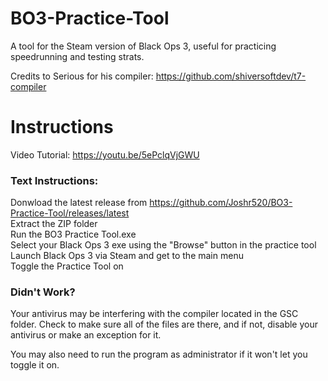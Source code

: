 # BO3-Practice-Tool
A tool for the Steam version of Black Ops 3, useful for practicing speedrunning and testing strats.


Credits to Serious for his compiler: https://github.com/shiversoftdev/t7-compiler

# **Instructions**  
Video Tutorial: https://youtu.be/5ePclqVjGWU

### Text Instructions:

Donwload the latest release from https://github.com/Joshr520/BO3-Practice-Tool/releases/latest  
Extract the ZIP folder  
Run the BO3 Practice Tool.exe  
Select your Black Ops 3 exe using the "Browse" button in the practice tool  
Launch Black Ops 3 via Steam and get to the main menu  
Toggle the Practice Tool on

### Didn't Work?

Your antivirus may be interfering with the compiler located in the GSC folder. Check to make sure all of the files are there, and if not, disable your antivirus or make an exception for it.

You may also need to run the program as administrator if it won't let you toggle it on.
